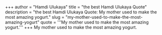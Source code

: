 +++
author = "Hamdi Ulukaya"
title = "the best Hamdi Ulukaya Quote"
description = "the best Hamdi Ulukaya Quote: My mother used to make the most amazing yogurt."
slug = "my-mother-used-to-make-the-most-amazing-yogurt"
quote = '''My mother used to make the most amazing yogurt.'''
+++
My mother used to make the most amazing yogurt.
